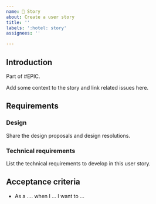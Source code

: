 ```yaml
---
name: 🏨 Story
about: Create a user story
title: ''
labels: ':hotel: story'
assignees: ''

---
```


## Introduction

Part of #EPIC.

Add some context to the story and link related issues here.

## Requirements

### Design

Share the design proposals and design resolutions.

### Technical requirements

List the technical requirements to develop in this user story. 

## Acceptance criteria

- As a .... when I ... I want to ...

